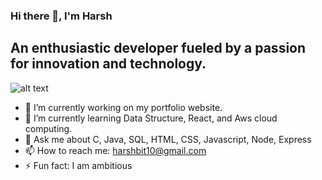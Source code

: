 ###                   Hi there 👋, I'm Harsh
##       An enthusiastic developer fueled by a passion for innovation and technology.

![alt text](https://i.ibb.co/wg0cxRp/img.jpg)


- 🔭 I’m currently working on my portfolio website.
- 🌱 I’m currently learning Data Structure, React, and Aws cloud computing.
- 💬 Ask me about C, Java, SQL, HTML, CSS, Javascript, Node, Express
- 📫 How to reach me: harshbit10@gmail.com
- ⚡ Fun fact: I am ambitious
